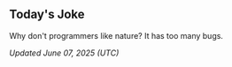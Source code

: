 ## Today's Joke
Why don't programmers like nature? It has too many bugs.

*Updated June 07, 2025 (UTC)*
